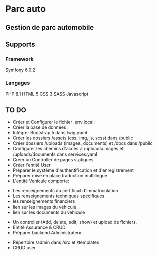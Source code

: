 # Parc auto
## Gestion de parc automobile

## Supports
### Framework
Symfony 6.0.2

### Langages
PHP 8.1
HTML 5
CSS 3
SASS
Javascript

## TO DO
* Créer et Configurer le fichier .env.local:
* Créer la base de données :
* Intégrer Bootstrap 5 dans twig.yaml
* Créer les dossiers /assets (css, img, js, scss) dans /public
* Créer dossiers /uploads (images, documents) et /docs dans /public
* Configurer les chemins d'accès à /uploads/images et /uploads/documents dans services.yaml
* Créer un Controller de pages statiques
* Créer l'entité User
* Préparer le système d'authentification et d'enregistrement
* Préparer mise en place traduction multilingue
* L'entité Vehicule comporte:
- Les renseignements du certificat d'immatriculation
- Les renseignements techniques spécifiques
- les renseignements financiers
- lien sur les images du véhicule
- lien sur les documents du véhicule
* Un controller (Add, delete, edit, show) et upload de fichiers.
* Entité Assurance & CRUD
* Préparer backend Administrateur
- Répertoire /admin dans /src et /templates 
- CRUD user



